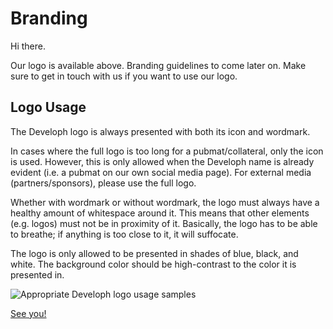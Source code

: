 # Branding
Hi there.

Our logo is available above.
Branding guidelines to come later on. Make sure to get in touch with us if you want to use our logo.

## Logo Usage


The Developh logo is always presented with both its icon and wordmark. 


In cases where the full logo is too long for a pubmat/collateral, only the icon is used. However, this is only allowed when the Developh name is already evident (i.e. a pubmat on our own social media page). For external media (partners/sponsors), please use the full logo. 

Whether with wordmark or without wordmark, the logo must always have a healthy amount of whitespace around it. This means that other elements (e.g. logos) must not be in proximity of it. Basically, the logo has to be able to breathe; if anything is too close to it, it will suffocate.

The logo is only allowed to be presented in shades of blue, black, and white. The background color should be high-contrast to the color it is presented in.

![Appropriate Developh logo usage samples](https://i.imgur.com/Js08Kj0.png "Appropriate Developh logo usage samples")

[See you!](http://developh.org)
